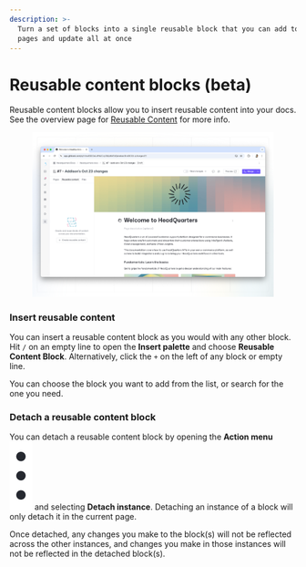 ```yaml
---
description: >-
  Turn a set of blocks into a single reusable block that you can add to multiple
  pages and update all at once
---
```


# Reusable content blocks (beta)

Reusable content blocks allow you to insert reusable content into your docs. See the overview page for [Reusable Content](../../reusable-content-beta/overview.md) for more info.

<figure><img src="../../.gitbook/assets/reusable-blocks.png" alt=""><figcaption></figcaption></figure>

### **Insert reusable content**

You can insert a reusable content block as you would with any other block. Hit `/` on an empty line to open the **Insert palette** and choose **Reusable Content Block**. Alternatively, click the `+` on the left of any block or empty line.

You can choose the block you want to add from the list, or search for the one you need.

### **Detach a reusable content block**

You can detach a reusable content block by opening the **Action menu** <img src="../../.gitbook/assets/Actions menu.png" alt="" data-size="line"> and selecting **Detach instance**. Detaching an instance of a block will only detach it in the current page.

Once detached, any changes you make to the block(s) will not be reflected across the other instances, and changes you make in those instances will not be reflected in the detached block(s).
